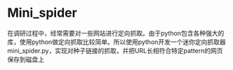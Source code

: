 # Mini_spider
在调研过程中，经常需要对一些网站进行定向抓取。由于python包含各种强大的库，使用python做定向抓取比较简单。所以使用python开发一个迷你定向抓取器mini_spider.py，实现对种子链接的抓取，并把URL长相符合特定pattern的网页保存到磁盘上
